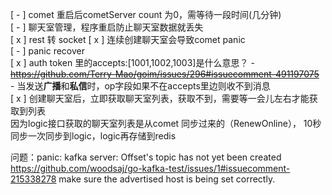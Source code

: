 [ - ] comet 重启后cometServer count 为0，需等待一段时间(几分钟)  
[ - ] 聊天室管理，程序重启防止聊天室数据就丢失  
[ x ] rest 转 socket
[ x ] 连续创建聊天室会导致comet panic  
[ - ] panic recover  
[ x ] auth token 里的accepts:[1001,1002,1003]是什么意思？
    - ~~https://github.com/Terry-Mao/goim/issues/296#issuecomment-491197075~~
    - 当发送**广播**和**私信**时，op字段如果不在accepts里边则收不到消息  
[ x ] 创建聊天室后，立即获取聊天室列表，获取不到，需要等一会儿左右才能获取到列表  
    因为logic接口获取的聊天室列表是从comet 同步过来的（RenewOnline），
    10秒同步一次同步到logic，logic再存储到redis
    
问题：panic: kafka server: Offset's topic has not yet been created
https://github.com/woodsaj/go-kafka-test/issues/1#issuecomment-215338278
make sure the advertised host is being set correctly.
